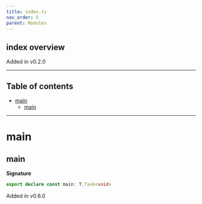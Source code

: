 ```yaml
---
title: index.ts
nav_order: 5
parent: Modules
---
```


## index overview

Added in v0.2.0

---

<h2 class="text-delta">Table of contents</h2>

- [main](#main)
  - [main](#main-1)

---

# main

## main

**Signature**

```ts
export declare const main: T.Task<void>
```

Added in v0.6.0
